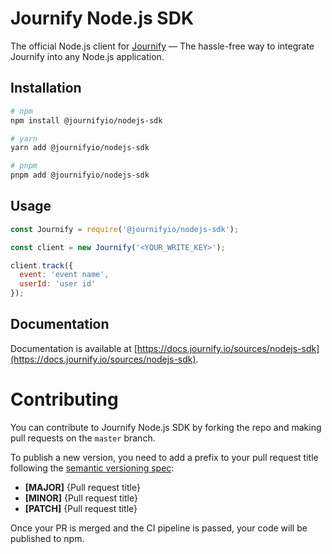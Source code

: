 # Journify Node.js SDK
The official Node.js client for [Journify](https://journify.io) — The hassle-free way to integrate Journify into any Node.js application.

## Installation
```sh
# npm
npm install @journifyio/nodejs-sdk

# yarn
yarn add @journifyio/nodejs-sdk

# pnpm
pnpm add @journifyio/nodejs-sdk
```

## Usage
```js
const Journify = require('@journifyio/nodejs-sdk');

const client = new Journify('<YOUR_WRITE_KEY>');

client.track({
  event: 'event name',
  userId: 'user id'
});
```

## Documentation
Documentation is available at [https://docs.journify.io/sources/nodejs-sdk](https://docs.journify.io/sources/nodejs-sdk).

# Contributing
You can contribute to Journify Node.js SDK by forking the repo and making pull requests on the `master` branch.

To publish a new version, you need to add a prefix to your pull request title following the [semantic versioning spec](https://semver.org/):
* **[MAJOR]** \{Pull request title\}
* **[MINOR]** \{Pull request title\}
* **[PATCH]** \{Pull request title\}

Once your PR is merged and the CI pipeline is passed, your code will be published to npm.
